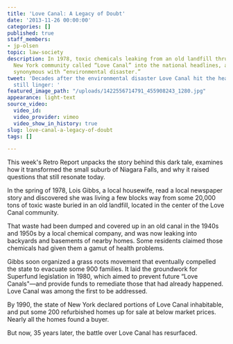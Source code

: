 ```yaml
---
title: 'Love Canal: A Legacy of Doubt'
date: '2013-11-26 00:00:00'
categories: []
published: true
staff_members:
- jp-olsen
topic: law-society
description: In 1978, toxic chemicals leaking from an old landfill thrust an upstate
  New York community called “Love Canal” into the national headlines, and made it
  synonymous with “environmental disaster.”
tweet: 'Decades after the environmental disaster Love Canal hit the headlines, questions
  still linger: '
featured_image_path: "/uploads/1422556714791_455908243_1280.jpg"
appearance: light-text
source_video:
  video_id: 
  video_provider: vimeo
  video_show_in_history: true
slug: love-canal-a-legacy-of-doubt
tags: []

---
```

This week's Retro Report unpacks the story behind this dark tale, examines how it transformed the small suburb of Niagara Falls, and why it raised questions that still resonate today.

In the spring of 1978, Lois Gibbs, a local housewife, read a local newspaper story and discovered she was living a few blocks way from some 20,000 tons of toxic waste buried in an old landfill, located in the center of the Love Canal community.

That waste had been dumped and covered up in an old canal in the 1940s and 1950s by a local chemical company, and was now leaking into backyards and basements of nearby homes. Some residents claimed those chemicals had given them a gamut of health problems.

Gibbs soon organized a grass roots movement that eventually compelled the state to evacuate some 900 families. It laid the groundwork for Superfund legislation in 1980, which aimed to prevent future “Love Canals"—and provide funds to remediate those that had already happened. Love Canal was among the first to be addressed.

By 1990, the state of New York declared portions of Love Canal inhabitable, and put some 200 refurbished homes up for sale at below market prices. Nearly all the homes found a buyer.

But now, 35 years later, the battle over Love Canal has resurfaced.

